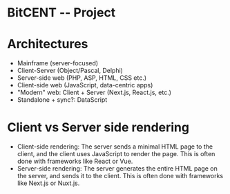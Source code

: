 # BitCENT -- Project

# Architectures

- Mainframe (server-focused)
- Client-Server (Object/Pascal, Delphi)
- Server-side web (PHP, ASP, HTML, CSS etc.)
- Client-side web (JavaScript, data-centric apps)
- "Modern" web: Client + Server (Next.js, React.js, etc.)
- Standalone + sync?: DataScript

# Client vs Server side rendering

- Client-side rendering: The server sends a minimal HTML page to the client, and the client uses JavaScript to render the page. This is often done with frameworks like React or Vue.
- Server-side rendering: The server generates the entire HTML page on the server, and sends it to the client. This is often done with frameworks like Next.js or Nuxt.js.
